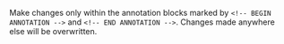Make changes only within the annotation blocks marked by `<!-- BEGIN ANNOTATION -->` and `<!-- END ANNOTATION -->`. Changes made anywhere else will be overwritten.
